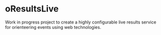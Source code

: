 # oResultsLive

Work in progress project to create a highly configurable live results service for orienteering events using web technologies.